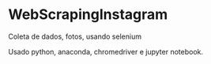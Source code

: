 # WebScrapingInstagram
Coleta de dados, fotos, usando selenium

Usado python, anaconda, chromedriver e jupyter notebook.

